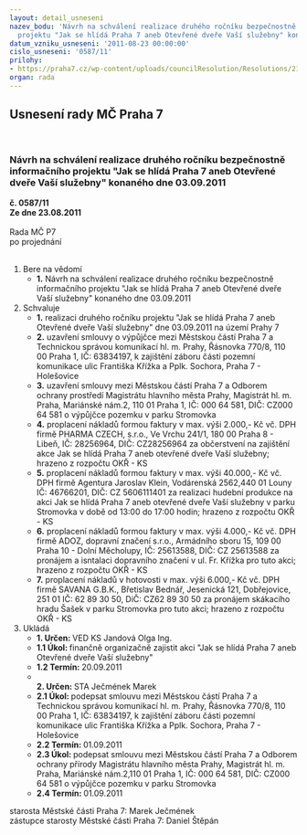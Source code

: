 ```yaml
---
layout: detail_usneseni
nazev_bodu: 'Návrh na schválení realizace druhého ročníku bezpečnostně informačního
  projektu "Jak se hlídá Praha 7 aneb Otevřené dveře Vaší služebny" konaného dne 03.09.2011 '
datum_vzniku_usneseni: '2011-08-23 00:00:00'
cislo_usneseni: '0587/11'
prilohy:
- https://praha7.cz/wp-content/uploads/councilResolution/Resolutions/21438/39-11-smlouva_s_tsk.doc
organ: rada
---
```

<div id="ucUsn_pList" class="usn">
	<span><h2>Usnesení rady MČ Praha 7 </h2>
<br></span><div class="standBody">
<span><h3>Návrh na schválení realizace druhého ročníku bezpečnostně informačního projektu "Jak se hlídá Praha 7 aneb Otevřené dveře Vaší služebny" konaného dne 03.09.2011 </h3></span><div class="center">
		<strong>č. 0587/11</strong><br>
	</div>
<div class="center">
		<strong>Ze dne 23.08.2011</strong><br><br>
	</div>Rada MČ P7<br> po projednání<br><br><ol>
<li>Bere na vědomí<ul><li>
<strong>1.</strong> Návrh na schválení realizace druhého ročníku bezpečnostně informačního projektu "Jak se hlídá Praha 7 aneb Otevřené dveře Vaší služebny" konaného dne 03.09.2011 </li></ul>
</li>
<li>Schvaluje<ul>
<li>
<strong>1.</strong> realizaci druhého ročníku projektu "Jak se hlídá Praha 7 aneb Otevřené dveře Vaší služebny" dne 03.09.2011 na území Prahy 7</li>
<li>
<strong>2.</strong> uzavření smlouvy o výpůjčce mezi Městskou částí Praha 7 a Technickou správou komunikací hl. m. Prahy, Řásnovka 770/8, 110 00 Praha 1, IČ: 63834197, k zajištění záboru části pozemní komunikace ulic Františka Křížka a Pplk. Sochora, Praha 7 - Holešovice  </li>
<li>
<strong>3.</strong> uzavření smlouvy  mezi Městskou částí Praha 7 a Odborem ochrany prostředí Magistrátu hlavního města Prahy, Magistrát hl. m. Praha, Mariánské nám.2, 110 01  Praha 1, IČ: 000 64 581, DIČ: CZ000 64 581 o výpůjčce pozemku v parku Stromovka</li>
<li>
<strong>4.</strong> proplacení nákladů formou faktury v max. výši 2.000,- Kč vč. DPH firmě PHARMA CZECH, s.r.o., Ve Vrchu 241/1, 180 00 Praha 8 - Libeň, IČ: 28256964, DIČ: CZ28256964 za občerstvení na zajištění akce Jak se hlídá Praha 7 aneb otevřené dveře Vaší služebny; hrazeno z rozpočtu OKŘ - KS </li>
<li>
<strong>5.</strong> proplacení nákladů formou faktury v max. výši 40.000,- Kč vč. DPH firmě Agentura Jaroslav Klein, Vodárenská 2562,440 01 Louny IČ: 46766201, DIČ: CZ 5606111401 za realizaci hudební produkce na akci Jak se hlídá Praha 7 aneb otevřené dveře Vaší služebny v parku Stromovka v době od 13:00 do 17:00 hodin; hrazeno z rozpočtu OKŘ - KS</li>
<li>
<strong>6.</strong> proplacení nákladů formou faktury v max. výši 4.000,- Kč vč. DPH firmě ADOZ, dopravní značení s.r.o., Armádního sboru 15, 109 00 Praha 10 - Dolní Měcholupy, IČ: 25613588, DIČ: CZ 25613588 za pronájem a isntalaci dopravního značení v ul. Fr. Křížka pro tuto akci; hrazeno z rozpočtu OKŘ - KS </li>
<li>
<strong>7.</strong> proplacení nákladů v hotovosti v max. výši 6.000,- Kč vč. DPH firmě SAVANA G.B.K., Břetislav Bednář, Jesenická 121, Dobřejovice, 251 01 IČ: 62 89 30 50, DiČ: CZ62 89 30 50 za pronájem skákacího hradu Šašek v parku Stromovka pro tuto akci; hrazeno z rozpočtu OKŘ - KS </li>
</ul>
</li>
<li>Ukládá<ul>
<li>
<strong>1. Určen: </strong>VED KS Jandová Olga Ing.</li>
<li>
<strong>1.1 Úkol: </strong>finančně organizačně zajistit akci "Jak se hlídá Praha 7 aneb Otevřené dveře Vaší služebny"</li>
<li>
<strong>1.2 Termín: </strong>20.09.2011</li>
<li>
<strong><br>2. Určen: </strong>STA Ječmének Marek</li>
<li>
<strong>2.1 Úkol: </strong>podepsat smlouvu mezi Městskou částí Praha 7 a Technickou správou komunikací hl. m. Prahy, Řásnovka 770/8, 110 00 Praha 1, IČ: 63834197, k zajištění záboru části pozemní komunikace ulic Františka Křížka a Pplk. Sochora, Praha 7 - Holešovice  </li>
<li>
<strong>2.2 Termín: </strong>01.09.2011</li>
<li>
<strong>2.3 Úkol: </strong>podepsat smlouvu mezi Městskou částí Praha 7 a Odborem ochrany přírody Magistrátu hlavního města Prahy, Magistrát hl. m. Praha, Mariánské nám.2,110 01  Praha 1, IČ: 000 64 581, DIČ: CZ000 64 581 o výpůjčce pozemku v parku Stromovka</li>
<li>
<strong>2.4 Termín: </strong>01.09.2011</li>
</ul>
</li>
</ol>starosta Městské části Praha 7: Marek Ječmének<br>zástupce starosty Městské části Praha 7: Daniel Štěpán 
</div>
</div>